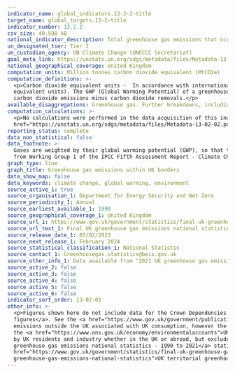 ```yaml
---
indicator_name: global_indicators.13-2-2-title
target_name: global_targets.13-2-title
indicator_number: 13.2.2
csv_size: 40.598 kB
national_indicator_description: Total greenhouse gas emissions that occur within the UK’s borders.
un_designated_tier: Tier I
un_custodian_agency: UN Climate Change (UNFCCC Secretariat)
goal_meta_link: https://unstats.un.org/sdgs/metadata/files/Metadata-13-02-02.pdf
national_geographical_coverage: United Kingdom
computation_units: Million tonnes carbon dioxide equivalent (MtCO2e)
computation_definitions: >-
  <p>Carbon dioxide equivalent units -  In accordance with international reporting and carbon trading protocols, each of these gases are weighted by their global warming potential (GWP), so that total greenhouse gas emissions can be reported on a consistent basis (in carbon dioxide
  equivalent units). The GWP (Global Warming Potential) of a greenhouse gas measures its effectiveness in global warming over 100 years relative to carbon dioxide. The GWPs used are from Working Group 1 of the IPCC Fifth Assessment Report - Climate Change 2013.<p>Net CO2 emissions - Total
  carbon dioxide emissions minus carbon dioxide removals.</p>
available_disaggregations: Greenhouse gas. Further breakdowns, including fuel type, source sector, and end-user sector are available in the <a href="https://www.gov.uk/government/collections/uk-territorial-greenhouse-gas-emissions-national-statistics">UK greenhouse gas emissions final figures source data</a>. 
computation_calculations: >-
  <p>No calculations were performed in the data acquisition of this indicator as appropriate data was readily available in the final format specified by this indicator. For detail on calculations made prior to acquisition see the <a
  href="https://unstats.un.org/sdgs/metadata/files/Metadata-13-02-02.pdf">global metadata</a>.</p>
reporting_status: complete
data_non_statistical: false
data_footnote: >-
  Gases are weighted by their global warming potential (GWP), so that total greenhouse gas emissions can be reported on a consistent basis (in carbon dioxide equivalent units). The GWP for each gas is defined as its warming influence relative to that of carbon dioxide. The GWPs used are
  from Working Group 1 of the IPCC Fifth Assessment Report - Climate Change 2013.
graph_type: line
graph_title: Greenhouse gas emissions within UK borders
data_show_map: false
data_keywords: climate change, global warming, environment
source_active_1: true
source_organisation_1: Department for Energy Security and Net Zero
source_periodicity_1: Annual
source_earliest_available_1: 1990
source_geographical_coverage_1: United Kingdom
source_url_1: https://www.gov.uk/government/statistics/final-uk-greenhouse-gas-emissions-national-statistics-1990-to-2021
source_url_text_1: Final UK greenhouse gas emissions national statistics 1990 to 2021
source_release_date_1: 07/02/2023
source_next_release_1: February 2024
source_statistical_classification_1: National Statistic
source_contact_1: Greenhousegas.statistics@beis.gov.uk
source_other_info_1: Data available from "2021 UK greenhouse gas emissions final figures - data tables". Emissions by gas data are in table 1.1 of the data tables.
source_active_2: false
source_active_3: false
source_active_4: false
source_active_5: false
source_active_6: false
indicator_sort_order: 13-02-02
other_info: >-
  <p>Figures shown here do not include data for the Crown Dependencies and Overseas Territories, however, those data are available in the <a href="https://www.gov.uk/government/collections/uk-territorial-greenhouse-gas-emissions-national-statistics">UK greenhouse gas emissions final
  figures</a>. See the <a href="https://www.gov.uk/government/publications/uk-greenhouse-gas-emissions-explanatory-notes">UK greenhouse gas emissions background quality report</a> for information on quality and methodology.<p></p>The figures presented here do not include estimates of
  emissions outside the UK associated with UK consumption, however the Department for Environment, Food and Rural Affairs (Defra) publishes estimates of the <a href="https://www.gov.uk/government/statistics/uks-carbon-footprint">UK’s carbon footprint</a> annually. Emissions as measured by
  the <a href="https://www.ons.gov.uk/economy/environmentalaccounts">UK Environmental Accounts</a>, published by the Office for National Statistics (ONS) measure greenhouse gas emissions on what is referred to as a “residence” basis. This means that the figures represent emissions caused
  by UK residents and industry whether in the UK or abroad, but exclude emissions within the UK that can be attributed to overseas residents and businesses.  The <a href="https://www.gov.uk/government/statistics/final-uk-greenhouse-gas-emissions-national-statistics-1990-to-2021">Final UK
  greenhouse gas emissions national statistics - 1990 to 2021</a> statistical release includes an outline of the differences between the three approaches.<p></p>Uncertainty levels for the UK estimates shown here can be found in table 4.1 of the <a
  href="https://www.gov.uk/government/statistics/final-uk-greenhouse-gas-emissions-national-statistics-1990-to-2020">UK greenhouse gas emissions final figures</a>.</p><p>Provisional estimates for 2022 are available in the <a href ="https://www.gov.uk/government/collections/uk-territorial-
  greenhouse-gas-emissions-national-statistics">UK territorial greenhouse gas emissions national statistics collection</a>.</p> Data follows the UN specification for this indicator. This indicator has been identified in collaboration with topic experts.
---
```

